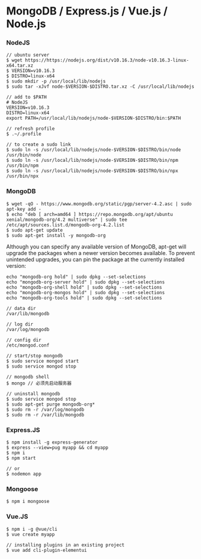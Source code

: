 # MongoDB / Express.js / Vue.js / Node.js
### NodeJS
```
// ubuntu server
$ wget https://https://nodejs.org/dist/v10.16.3/node-v10.16.3-linux-x64.tar.xz
$ VERSION=v10.16.3
$ DISTRO=linux-x64
$ sudo mkdir -p /usr/local/lib/nodejs
$ sudo tar -xJvf node-$VERSION-$DISTRO.tar.xz -C /usr/local/lib/nodejs

// add to $PATH
# NodeJS
VERSION=v10.16.3
DISTRO=linux-x64
export PATH=/usr/local/lib/nodejs/node-$VERSION-$DISTRO/bin:$PATH

// refresh profile
$ .~/.profile

// to create a sudo link
$ sudo ln -s /usr/local/lib/nodejs/node-$VERSION-$DISTRO/bin/node /usr/bin/node
$ sudo ln -s /usr/local/lib/nodejs/node-$VERSION-$DISTRO/bin/npm /usr/bin/npm
$ sudo ln -s /usr/local/lib/nodejs/node-$VERSION-$DISTRO/bin/npx /usr/bin/npx
```

### MongoDB
```
$ wget -qO - https://www.mongodb.org/static/pgp/server-4.2.asc | sudo apt-key add -
$ echo "deb [ arch=amd64 ] https://repo.mongodb.org/apt/ubuntu xenial/mongodb-org/4.2 multiverse" | sudo tee /etc/apt/sources.list.d/mongodb-org-4.2.list
$ sudo apt-get update
$ sudo apt-get install -y mongodb-org
```

Although you can specify any available version of MongoDB, apt-get will upgrade the packages when a newer version becomes available. To prevent unintended upgrades, you can pin the package at the currently installed version:

```
echo "mongodb-org hold" | sudo dpkg --set-selections
echo "mongodb-org-server hold" | sudo dpkg --set-selections
echo "mongodb-org-shell hold" | sudo dpkg --set-selections
echo "mongodb-org-mongos hold" | sudo dpkg --set-selections
echo "mongodb-org-tools hold" | sudo dpkg --set-selections
```

```
// data dir
/var/lib/mongodb
```

```
// log dir
/var/log/mongodb
```

```
// config dir
/etc/mongod.conf
```

```
// start/stop mongodb
$ sudo service mongod start
$ sudo service mongod stop
```

```
// mongodb shell
$ mongo // 必须先启动服务器
```

```
// uninstall mongodb
$ sudo service mongod stop
$ sudo apt-get purge mongodb-org*
$ sudo rm -r /var/log/mongodb
$ sudo rm -r /var/lib/mongodb
```


### Express.JS
```
$ npm install -g express-generator
$ express --view=pug myapp && cd myapp
$ npm i
$ npm start 
```

```
// or
$ nodemon app
```

### Mongoose
```
$ npm i mongoose
```

### Vue.JS
```
$ npm i -g @vue/cli 
$ vue create myapp
```

```
// installing plugins in an existing project
$ vue add cli-plugin-elementui
```



